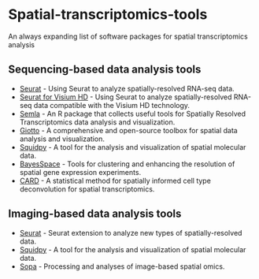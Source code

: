 # Spatial-transcriptomics-tools

An always expanding list of software packages for spatial transcriptomics analysis

## Sequencing-based data analysis tools 
- [Seurat](https://satijalab.org/seurat/articles/spatial_vignette) - Using Seurat to analyze spatially-resolved RNA-seq data.
- [Seurat for Visium HD](https://satijalab.org/seurat/articles/visiumhd_analysis_vignette) - Using Seurat to analyze spatially-resolved RNA-seq data compatible with the Visium HD technology.
- [Semla](https://ludvigla.github.io/semla/) - An R package that collects useful tools for Spatially Resolved Transcriptomics data analysis and visualization.
- [Giotto](https://giottosuite.readthedocs.io/en/master/) - A comprehensive and open-source toolbox for spatial data analysis and visualization. 
- [Squidpy](https://squidpy.readthedocs.io/en/latest/) - A tool for the analysis and visualization of spatial molecular data.
- [BayesSpace](https://github.com/edward130603/BayesSpace) - Tools for clustering and enhancing the resolution of spatial gene expression experiments.
- [CARD](https://github.com/YMa-lab/CARD) - A statistical method for spatially informed cell type deconvolution for spatial transcriptomics.

## Imaging-based data analysis tools
- [Seurat](https://satijalab.org/seurat/articles/seurat5_spatial_vignette_2) - Seurat extension to analyze new types of spatially-resolved data.
- [Squidpy](https://squidpy.readthedocs.io/en/latest/) - A tool for the analysis and visualization of spatial molecular data.
- [Sopa](https://github.com/gustaveroussy/sopa) - Processing and analyses of image-based spatial omics.
